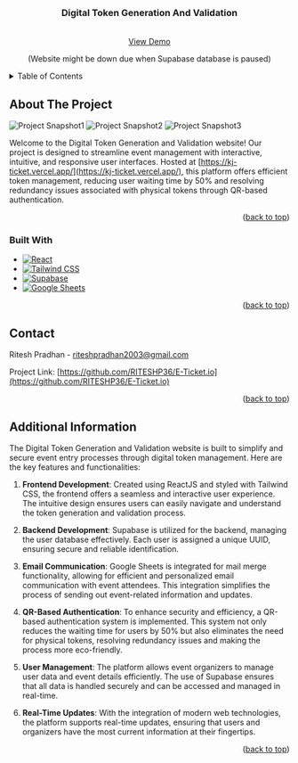 <a name="readme-top"></a>

<!-- PROJECT LOGO -->
<br />
<div align="center">
  <h3 align="center">Digital Token Generation And Validation</h3>

  <p align="center">
    <br />
    <a href="https://kj-ticket.vercel.app/admin">View Demo</a>
    <p>(Website might be down due when Supabase database is paused)<//p>
  </p>
</div>

<!-- TABLE OF CONTENTS -->
<details>
  <summary>Table of Contents</summary>
  <ol>
    <li>
      <a href="#about-the-project">About The Project</a>
      <ul>
        <li><a href="#built-with">Built With</a></li>
      </ul>
    </li>
    <li><a href="#contact">Contact</a></li>
    <li><a href="#additional-information">Additional Information</a></li>
  </ol>
</details>

<!-- ABOUT THE PROJECT -->
## About The Project

![Project Snapshot1](https://github.com/RITESHP36/E-Ticket.io/assets/119559499/48b51d4f-ac25-4562-823e-0a73b5d77da5)
![Project Snapshot2](https://i.ibb.co/KhT7Vfs/image.png)
![Project Snapshot3](https://github.com/RITESHP36/E-Ticket.io/assets/119559499/48ac5d8b-db1f-406b-afa7-6198d67a2158)


Welcome to the Digital Token Generation and Validation website! Our project is designed to streamline event management with interactive, intuitive, and responsive user interfaces. Hosted at [https://kj-ticket.vercel.app/](https://kj-ticket.vercel.app/), this platform offers efficient token management, reducing user waiting time by 50% and resolving redundancy issues associated with physical tokens through QR-based authentication.

<p align="right">(<a href="#readme-top">back to top</a>)</p>

### Built With

* [![React](https://img.shields.io/badge/React-61DAFB?style=for-the-badge&logo=react&logoColor=white)](https://reactjs.org/)
* [![Tailwind CSS](https://img.shields.io/badge/Tailwind_CSS-38B2AC?style=for-the-badge&logo=tailwind-css&logoColor=white)](https://tailwindcss.com/)
* [![Supabase](https://img.shields.io/badge/Supabase-3ECF8E?style=for-the-badge&logo=supabase&logoColor=white)](https://supabase.io/)
* [![Google Sheets](https://img.shields.io/badge/Google_Sheets-34A853?style=for-the-badge&logo=google-sheets&logoColor=white)](https://www.google.com/sheets/about/)

<p align="right">(<a href="#readme-top">back to top</a>)</p>

<!-- CONTACT -->
## Contact

Ritesh Pradhan - riteshpradhan2003@gmail.com

Project Link: [https://github.com/RITESHP36/E-Ticket.io](https://github.com/RITESHP36/E-Ticket.io)

<p align="right">(<a href="#readme-top">back to top</a>)</p>

<!-- ADDITIONAL INFORMATION -->
## Additional Information

The Digital Token Generation and Validation website is built to simplify and secure event entry processes through digital token management. Here are the key features and functionalities:

1. **Frontend Development**: Created using ReactJS and styled with Tailwind CSS, the frontend offers a seamless and interactive user experience. The intuitive design ensures users can easily navigate and understand the token generation and validation process.

2. **Backend Development**: Supabase is utilized for the backend, managing the user database effectively. Each user is assigned a unique UUID, ensuring secure and reliable identification.

3. **Email Communication**: Google Sheets is integrated for mail merge functionality, allowing for efficient and personalized email communication with event attendees. This integration simplifies the process of sending out event-related information and updates.

4. **QR-Based Authentication**: To enhance security and efficiency, a QR-based authentication system is implemented. This system not only reduces the waiting time for users by 50% but also eliminates the need for physical tokens, resolving redundancy issues and making the process more eco-friendly.

5. **User Management**: The platform allows event organizers to manage user data and event details efficiently. The use of Supabase ensures that all data is handled securely and can be accessed and managed in real-time.

6. **Real-Time Updates**: With the integration of modern web technologies, the platform supports real-time updates, ensuring that users and organizers have the most current information at their fingertips.

<p align="right">(<a href="#readme-top">back to top</a>)</p>
